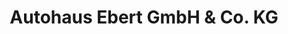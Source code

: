 ---
title: "Autohaus Ebert GmbH & Co. KG"
url: /bensheim/autohaus-ebert-gmbh-und-co-kg/
shop: Autohaus
---